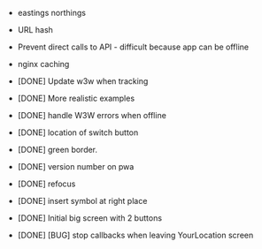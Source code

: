 
- eastings northings
- URL hash
- Prevent direct calls to API - difficult because app can be offline
- nginx caching


- [DONE] Update w3w when tracking
- [DONE] More realistic examples
- [DONE] handle W3W errors when offline
- [DONE] location of switch button
- [DONE] green border.
- [DONE] version number on pwa
- [DONE] refocus
- [DONE] insert symbol at right place
- [DONE] Initial big screen with 2 buttons
- [DONE] [BUG] stop callbacks when leaving YourLocation screen
